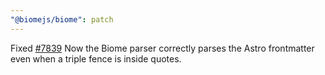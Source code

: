 ```yaml
---
"@biomejs/biome": patch
---
```


Fixed [#7839](https://github.com/biomejs/biome/issues/7839) Now the Biome parser correctly parses the Astro frontmatter even when a triple fence is inside quotes.
